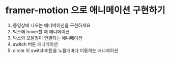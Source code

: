 # framer-motion 으로 애니메이션 구현하기

1. 동영상에 나오는 애니메이션을 구현하세요
2. 박스에 hover할 때 애니메이션
3. 박스와 모달창이 연결되는 애니메이션
4. switch 버튼 애니메이션
5. circle 이 switch버튼을 누를때마다 이동하는 애니메이션

